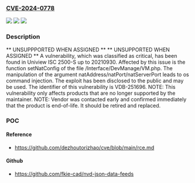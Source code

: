 ### [CVE-2024-0778](https://cve.mitre.org/cgi-bin/cvename.cgi?name=CVE-2024-0778)
![](https://img.shields.io/static/v1?label=Product&message=ISC%202500-S&color=blue)
![](https://img.shields.io/static/v1?label=Version&message=%3D%2020210930%20&color=brighgreen)
![](https://img.shields.io/static/v1?label=Vulnerability&message=CWE-78%20OS%20Command%20Injection&color=brighgreen)

### Description

** UNSUPPPORTED WHEN ASSIGNED ** ** UNSUPPORTED WHEN ASSIGNED ** A vulnerability, which was classified as critical, has been found in Uniview ISC 2500-S up to 20210930. Affected by this issue is the function setNatConfig of the file /Interface/DevManage/VM.php. The manipulation of the argument natAddress/natPort/natServerPort leads to os command injection. The exploit has been disclosed to the public and may be used. The identifier of this vulnerability is VDB-251696. NOTE: This vulnerability only affects products that are no longer supported by the maintainer. NOTE: Vendor was contacted early and confirmed immediately that the product is end-of-life. It should be retired and replaced.

### POC

#### Reference
- https://github.com/dezhoutorizhao/cve/blob/main/rce.md

#### Github
- https://github.com/fkie-cad/nvd-json-data-feeds

